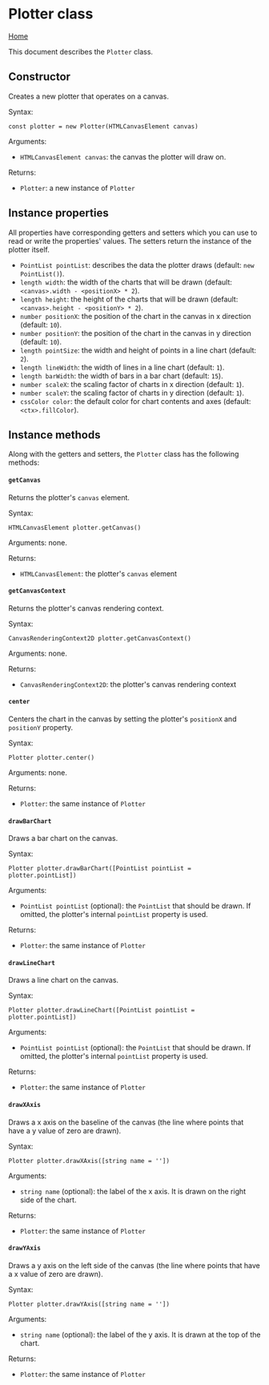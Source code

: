 # Plotter class
[Home](./)

This document describes the `Plotter` class.

## Constructor
Creates a new plotter that operates on a canvas.

Syntax:
```
const plotter = new Plotter(HTMLCanvasElement canvas)
```

Arguments:
* `HTMLCanvasElement canvas`: the canvas the plotter will draw on.

Returns:
* `Plotter`: a new instance of `Plotter`

## Instance properties
All properties have corresponding getters and setters which you can use to read or write the properties' values. The setters return the instance of the plotter itself.

* `PointList pointList`: describes the data the plotter draws (default: `new PointList()`).
* `length width`: the width of the charts that will be drawn (default: `<canvas>.width - <positionX> * 2`).
* `length height`: the height of the charts that will be drawn (default: `<canvas>.height - <positionY> * 2`).
* `number positionX`: the position of the chart in the canvas in x direction (default: `10`).
* `number positionY`: the position of the chart in the canvas in y direction (default: `10`).
* `length pointSize`: the width and height of points in a line chart (default: `2`).
* `length lineWidth`: the width of lines in a line chart (default: `1`).
* `length barWidth`: the width of bars in a bar chart (default: `15`).
* `number scaleX`: the scaling factor of charts in x direction (default: `1`).
* `number scaleY`: the scaling factor of charts in y direction (default: `1`).
* `cssColor color`: the default color for chart contents and axes (default: `<ctx>.fillColor`).

## Instance methods
Along with the getters and setters, the `Plotter` class has the following methods:

#### `getCanvas`
Returns the plotter's `canvas` element.

Syntax:
```
HTMLCanvasElement plotter.getCanvas()
```

Arguments: none.

Returns:
* `HTMLCanvasElement`: the plotter's `canvas` element

#### `getCanvasContext`
Returns the plotter's canvas rendering context.

Syntax:
```
CanvasRenderingContext2D plotter.getCanvasContext()
```

Arguments: none.

Returns:
* `CanvasRenderingContext2D`: the plotter's canvas rendering context

#### `center`
Centers the chart in the canvas by setting the plotter's `positionX` and `positionY` property.

Syntax:
```
Plotter plotter.center()
```

Arguments: none.

Returns:
* `Plotter`: the same instance of `Plotter`

#### `drawBarChart`
Draws a bar chart on the canvas.

Syntax:
```
Plotter plotter.drawBarChart([PointList pointList = plotter.pointList])
```

Arguments:
* `PointList pointList` (optional): the `PointList` that should be drawn. If omitted, the plotter's internal `pointList` property is used.

Returns:
* `Plotter`: the same instance of `Plotter`

#### `drawLineChart`
Draws a line chart on the canvas.

Syntax:
```
Plotter plotter.drawLineChart([PointList pointList = plotter.pointList])
```

Arguments:
* `PointList pointList` (optional): the `PointList` that should be drawn. If omitted, the plotter's internal `pointList` property is used.

Returns:
* `Plotter`: the same instance of `Plotter`

#### `drawXAxis`

Draws a x axis on the baseline of the canvas (the line where points that have a y value of zero are drawn).

Syntax:
```
Plotter plotter.drawXAxis([string name = ''])
```

Arguments:
* `string name` (optional): the label of the x axis. It is drawn on the right side of the chart.

Returns:
* `Plotter`: the same instance of `Plotter`

#### `drawYAxis`

Draws a y axis on the left side of the canvas (the line where points that have a x value of zero are drawn).

Syntax:
```
Plotter plotter.drawYAxis([string name = ''])
```

Arguments:
* `string name` (optional): the label of the y axis. It is drawn at the top of the chart.

Returns:
* `Plotter`: the same instance of `Plotter`
